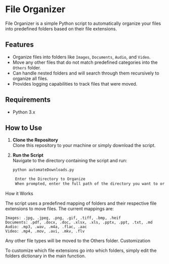 # File Organizer

File Organizer is a simple Python script to automatically organize your files into predefined folders based on their file extensions.

## Features
- Organize files into folders like `Images`, `Documents`, `Audio`, and `Video`.
- Move any other files that do not match predefined categories into the `Others` folder.
- Can handle nested folders and will search through them recursively to organize all files.
- Provides logging capabilities to track files that were moved.

## Requirements

- Python 3.x

## How to Use

1. **Clone the Repository**  
   Clone this repository to your machine or simply download the script.

2. **Run the Script**  
   Navigate to the directory containing the script and run:

   ```bash
   python automateDownloads.py

    Enter the Directory to Organize
    When prompted, enter the full path of the directory you want to organize. If you don't provide a path, by default, it will organize the Downloads folder.

How it Works

The script uses a predefined mapping of folders and their respective file extensions to move files. The current mappings are:

    Images: .jpg, .jpeg, .png, .gif, .tiff, .bmp, .heif
    Documents: .pdf, .docx, .doc, .xlsx, .xls, .pptx, .ppt, .txt, .md
    Audio: .mp3, .wav, .m4a, .flac, .aac
    Video: .mp4, .mov, .avi, .mkv, .flv

Any other file types will be moved to the Others folder.
Customization

To customize which file extensions go into which folders, simply edit the folders dictionary in the main function.